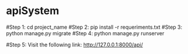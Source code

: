 # apiSystem

#Step 1:  cd project_name
#Step 2: pip install -r requeriments.txt
#Step 3: python manage.py migrate
#Step 4: python manage.py runserver 

#Step 5:  Visit the following link:  http://127.0.0.1:8000/api/

